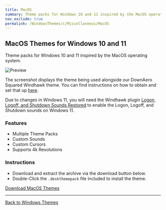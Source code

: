 ```yaml
---
title: MacOS
summary: Theme packs for Windows 10 and 11 inspired by the MacOS operating system.
nav_exclude: true
permalink: /WindowsThemes/c/Miscellaneous/MacOS
---
```


## MacOS Themes for Windows 10 and 11

Theme packs for Windows 10 and 11 inspired by the MacOS operating system.

![Preview](https://gitlab.com/the-back-room/deskthemepacks/sfw/macos/-/raw/main/Extras/Preview.bmp)

The screenshot displays the theme being used alongside our DownAero Squared Windhawk theme. You can find instructions on how to obtain and set that up [here](/WindowsThemes/c/windhawk/DownAeroSquared).

Due to changes in Windows 11, you will need the Windhawk plugin [Logon, Logoff, and Shutdown Sounds Restored](https://windhawk.net/mods/logon-logoff-shutdown-sounds) to enable the Logon, Logoff, and Shutdown sounds on Windows 11.

### Features

- Multiple Theme Packs
- Custom Sounds
- Custom Cursors
- Supports 4k Resolutions

### Instructions

- Download and extract the archive via the download button below.
- Double-Click the `.deskthemepack` file included to install the theme.

<a href="https://gitlab.com/the-back-room/deskthemepacks/sfw/macos/-/archive/main/macos-main.zip" class="btn btn--primary btn--lg" target="_blank" rel="noopener noreferrer">Download MacOS Themes</a>

---

<a href="/WindowsThemes" class="btn btn--secondary btn--sm">Back to Windows Themes</a>